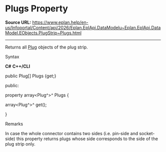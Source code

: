 # Plugs Property

**Source URL:** https://www.eplan.help/en-us/Infoportal/Content/api/2026/Eplan.EplApi.DataModelu~Eplan.EplApi.DataModel.EObjects.PlugStrip~Plugs.html

---

Returns all [Plug](Eplan.EplApi.DataModelu~Eplan.EplApi.DataModel.EObjects.Plug.html) objects of the plug strip.

Syntax

**C#**
**C++/CLI**


public Plug[] Plugs {get;}

public:

property array<Plug^>^ Plugs {

   array<Plug^>^ get();

}


Remarks

In case the whole connector contains two sides (i.e. pin-side and socket-side) this property returns plugs whose side corresponds to the side of the plug strip only.
